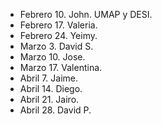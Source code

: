 - Febrero 10. John. UMAP y DESI.
- Febrero 17. Valeria.
- Febrero 24. Yeimy.
- Marzo 3. David S.
- Marzo 10. Jose.
- Marzo 17. Valentina.
- Abril 7. Jaime.
- Abril 14. Diego.
- Abril 21. Jairo.
- Abril 28. David P.


